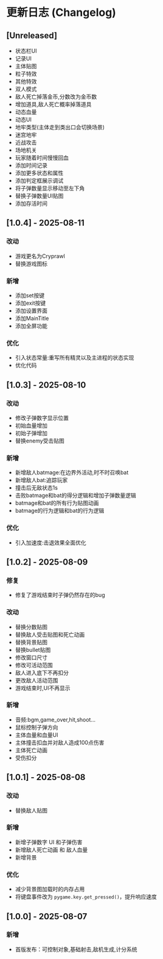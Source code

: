 # 更新日志 (Changelog)



## [Unreleased]
- 状态栏UI
- 记录UI
- 主体贴图
- 粒子特效
- 其他特效
- 双人模式
- 敌人死亡掉落金币,分数改为金币数
- 增加道具,敌人死亡概率掉落道具
- 动态血量
- 动态UI
- 地牢类型(主体走到类出口会切换场景)
- 迷宫地牢
- 近战攻击
- 场地机关
- 玩家随着时间慢慢回血
- 添加时间记录
- 添加更多状态和属性
- 添加判定框展示调试 
- 将子弹数量显示移动至左下角
- 替换子弹数量UI贴图
- 添加存活时间





## [1.0.4] - 2025-08-11

### 改动

- 游戏更名为Cryprawl
- 替换游戏图标

### 新增

- 添加set按键
- 添加exit按键
- 添加设置界面
- 添加MainTitle
- 添加全屏功能

### 优化

- 引入状态常量:重写所有精灵以及主进程的状态实现
- 优化代码



## [1.0.3] - 2025-08-10

### 改动

- 修改子弹数字显示位置
- 初始血量增加
- 初始子弹增加
- 替换enemy受击贴图

### 新增

- 新增敌人batmage:在边界外活动,时不时召唤bat
- 新增敌人bat:追踪玩家
- 撞击后无敌状态1s
- 击败batmage和bat的得分逻辑和增加子弹数量逻辑
- batmage和bat的所有行为贴图动画
- batmage的行为逻辑和bat的行为逻辑

### 优化

- 引入加速度:击退效果全面优化



## [1.0.2] - 2025-08-09

### 修复

- 修复了游戏结束时子弹仍然存在的bug

### 改动

- 替换分数贴图
- 替换敌人受击贴图和死亡动画
- 替换背景贴图
- 替换bullet贴图
- 修改窗口尺寸
- 修改可活动范围
- 敌人进入底下不再扣分
- 更改敌人活动范围
- 游戏结束时,UI不再显示

### 新增

- 音频:bgm,game_over,hit,shoot...
- 鼠标控制子弹方向
- 主体血量和血量UI
- 主体撞击扣血并对敌人造成100点伤害
- 主体死亡动画
- 受伤扣分

## [1.0.1] - 2025-08-08

### 改动

- 替换敌人贴图

### 新增
- 新增子弹数字 UI 和子弹伤害
- 新增敌人死亡动画 和 敌人血量
- 新增背景

### 优化
- 减少背景图加载时的内存占用
- 将键盘事件改为 `pygame.key.get_pressed()`，提升响应速度

## [1.0.0] - 2025-08-07
### 新增
- 首版发布：可控制对象,基础射击,敌机生成,计分系统